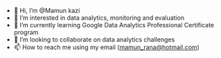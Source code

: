 - 👋 Hi, I’m @Mamun kazi
- 👀 I’m interested in data analytics, monitoring and evaluation
- 🌱 I’m currently learning Google Data Analytics Professional Certificate program
- 💞️ I’m looking to collaborate on data analytics challenges
- 📫 How to reach me using my email (mamun_rana@hotmail.com)

<!---
Mamunfau/Mamunfau is a ✨ special ✨ repository because its `README.md` (this file) appears on your GitHub profile.
You can click the Preview link to take a look at your changes.
--->
